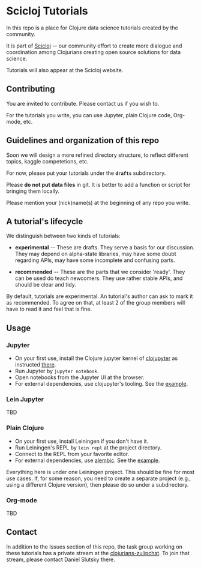 # Scicloj Tutorials

In this repo is a place for Clojure data science tutorials created by the community.

It is part of [Scicloj](https://twitter.com/scicloj) -- our community effort to create more dialogue and coordination among Clojurians creating open source solutions for data science.

Tutorials will also appear at the Scicloj website.

## Contributing

You are invited to contribute. Please contact us if you wish to.

For the tutorials you write, you can use Jupyter, plain Clojure code, Org-mode, etc. 

## Guidelines and organization of this repo

Soon we will design a more refined directory structure, to reflect different topics, kaggle competetions, etc.

For now, please put your tutorials under the **`drafts`** subdirectory.

Please **do not put data files** in git. It is better to add a function or script for bringing them locally.

Please mention your (nick)name(s) at the beginning of any repo you write.

## A tutorial's lifecycle

We distinguish between two kinds of tutorials:

- **experimental** -- These are drafts. They serve a basis for our discussion. They may depend on alpha-state libraries, may have some doubt regarding APIs, may have some incomplete and confusing parts.

- **recommended** -- These are the parts that we consider 'ready'. They can be used do teach newcomers. They use rather stable APIs, and should be clear and tidy.

By default, tutorials are experimental. An tutorial's author can ask to mark it as recommended. To agree on that, at least 2 of the group members will have to read it and feel that is fine.

## Usage 

### Jupyter

- On your first use, install the Clojure jupyter kernel of [clojupyter](https://github.com/clojupyter/clojupyter) as instructed [there](https://github.com/clojupyter/clojupyter#installation). 
- Run Jupyter by `jupyter notebook`.
- Open notebooks from the Jupyter UI at the browser.
- For external dependencies, use clojupyter's tooling. See the [example](./src/drafts/clojupyter_example.ipynb).

### Lein Jupyter
TBD

### Plain Clojure

- On your first use, install Leiningen if you don't have it.
- Run Leiningen's REPL by `lein repl` at the project directory.
- Connect to the REPL from your favorite editor.
- For external dependencies, use [alembic](https://github.com/pallet/alembic). See the [example](./src/drafts/clj_example.clj).

Everything here is under one Leiningen project. This should be fine for most use cases. If, for some reason, you need to create a separate project (e.g., using a different Clojure version), then please do so under a subdirectory.

### Org-mode
TBD

## Contact

In addition to the Issues section of this repo, the task group working on these tutorials has a private stream at the [clojurians-zulipchat](https://clojurians.zulipchat.com/). To join that stream, please contact Daniel Slutsky there.

